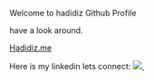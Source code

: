 Welcome to hadidiz Github Profile 

have a look around.

<a href="http://hadidiz.me">Hadidiz.me</a> 
    
Here is my linkedin lets connect:
<a href="https://www.linkedin.com/in/ahmed-elhadidi/">
    <img src="https://img.shields.io/badge/linkedin-%230077B5.svg?&style=for-the-badge&logo=linkedin&logoColor=white" />
  </a>&nbsp;&nbsp;
